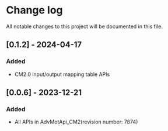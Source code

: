# Change log
All notable changes to this project will be documented in this file.

## [0.1.2] - 2024-04-17
### Added
- CM2.0 input/output mapping table APIs

## [0.0.6] - 2023-12-21
### Added
- All APIs in AdvMotApi_CM2(revision number: 7874)
